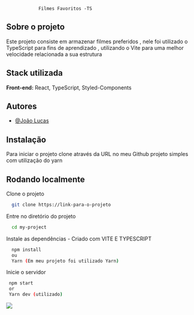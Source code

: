 
                Filmes Favoritos -TS


## Sobre o projeto
Este projeto consiste em armazenar filmes preferidos , nele foi utilizado o TypeScript para fins
de aprendizado , utilizando o Vite para uma melhor velocidade relacionada a sua estrutura




## Stack utilizada

**Front-end:** React, TypeScript, Styled-Components







## Autores

- [@João Lucas](https://github.com/JoaoLlucaxs)






## Instalação

Para iniciar o projeto clone através da URL no meu Github
projeto simples com utilização do yarn
    
## Rodando localmente

Clone o projeto

```bash
  git clone https://link-para-o-projeto
```

Entre no diretório do projeto

```bash
  cd my-project
```

Instale as dependências - Criado com VITE E TYPESCRIPT

```bash
  npm install
  ou 
  Yarn (Em meu projeto foi utilizado Yarn)
```

Inicie o servidor

```bash
 npm start 
 or 
 Yarn dev (utilizado)
```
<img src='./src/assets/seletivo.gif'>

